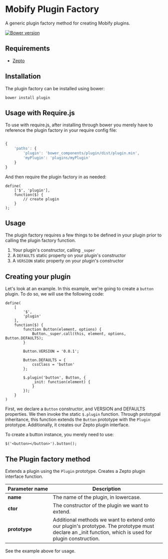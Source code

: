 Mobify Plugin Factory
======

A generic plugin factory method for creating Mobify plugins.

[![Bower version](https://badge.fury.io/bo/plugin.svg)](http://badge.fury.io/bo/plugin)

## Requirements

* [Zepto](http://zeptojs.com/)

## Installation

The plugin factory can be installed using bower:

```
bower install plugin
```

## Usage with Require.js

To use with require.js, after installing through bower you merely have to reference the plugin factory in your require config file:

```config.js

{
    'paths': {
        'plugin': 'bower_components/plugin/dist/plugin.min',
        'myPlugin': 'plugins/myPlugin'
    }
}

```

And then require the plugin factory in as needed:

```
define(
    ['$', 'plugin'],
    function($) {
        // create plugin
    }
);
```

## Usage

The plugin factory requires a few things to be defined in your plugin prior to calling the plugin factory function.

1. Your plugin's constructor, calling `_super`
2. A `DEFAULTS` static property on your plugin's constructor
3. A `VERSION` static property on your plugin's constructor


## Creating your plugin


Let's look at an example. In this example, we're going to create a `button` plugin. To do so, we will use the following code:

```
define(
	[
		'$',
		'plugin'
	],
	function($) {
		function Button(element, options) {
			Button._super.call(this, element, options, Button.DEFAULTS);
		}
		
		Button.VERSION = '0.0.1';
		
		Button.DEFAULTS = {
			cssClass = 'button'
		};
		
		$.plugin('button', Button, {
			_init: function(element) {
			}
		});
	}
)
```

First, we declare a `Button` constructor, and VERSION and DEFAULTS properties. We then invoke the static `$.plugin` function. Through prototypal inheritance, this function extends the `Button` prototype with the `Plugin` prototype. Additionally, it creates our Zepto plugin interface. 

To create a button instance, you merely need to use:

```
$('<button></button>').button();
```

## The Plugin factory method

Extends a plugin using the `Plugin` prototype. Creates a Zepto plugin interface function.

| Parameter&nbsp;name | Description |
|----------------|-------------|
| **name** | The name of the plugin, in lowercase. |
| **ctor** | The constructor of the plugin we want to extend. | 
| **prototype** | Additional methods we want to extend onto our plugin's prototype. The prototype must declare an _init function, which is used for plugin construction. |

See the example above for usage.

